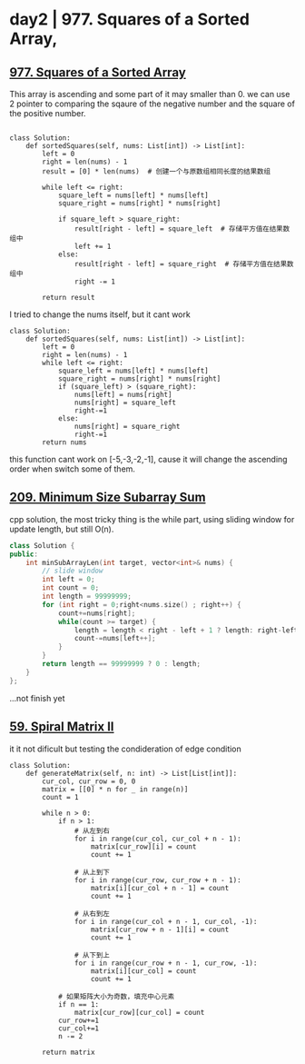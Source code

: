 
# day2 | 977. Squares of a Sorted Array,

## [977.  Squares of a Sorted Array](https://leetcode.com/problems/squares-of-a-sorted-array/)
This array is ascending and  some part of it may smaller than 0. we can use 2 pointer to comparing the sqaure of the negative number and the square of the positive number. 

```python3

class Solution:
    def sortedSquares(self, nums: List[int]) -> List[int]:
        left = 0
        right = len(nums) - 1
        result = [0] * len(nums)  # 创建一个与原数组相同长度的结果数组

        while left <= right:
            square_left = nums[left] * nums[left]
            square_right = nums[right] * nums[right]

            if square_left > square_right:
                result[right - left] = square_left  # 存储平方值在结果数组中
                left += 1
            else:
                result[right - left] = square_right  # 存储平方值在结果数组中
                right -= 1

        return result
```
I tried to change the nums itself, but it cant work
```python3
class Solution:
    def sortedSquares(self, nums: List[int]) -> List[int]:
        left = 0
        right = len(nums) - 1
        while left <= right:
            square_left = nums[left] * nums[left]
            square_right = nums[right] * nums[right]
            if (square_left) > (square_right):
                nums[left] = nums[right]
                nums[right] = square_left
                right-=1
            else:
                nums[right] = square_right
                right-=1
        return nums
 ```
 this function cant work on [-5,-3,-2,-1], cause it will change the ascending order when switch some of them.


 ## [209.  Minimum Size Subarray Sum](https://leetcode.com/problems/minimum-size-subarray-sum/)
cpp solution, the most tricky thing is the while part, using sliding window for update length, but still O(n).
```cpp
class Solution {
public:
    int minSubArrayLen(int target, vector<int>& nums) {
        // slide window
        int left = 0;
        int count = 0;
        int length = 99999999;
        for (int right = 0;right<nums.size() ; right++) {
            count+=nums[right];
            while(count >= target) {
                length = length < right - left + 1 ? length: right-left +1;
                count-=nums[left++];
            }
        }
        return length == 99999999 ? 0 : length;
    }
};

```
...not finish yet


## [59.  Spiral Matrix II](https://leetcode.com/problems/spiral-matrix-ii/)

it it not dificult but testing the condideration of edge condition 
```python3
class Solution:
    def generateMatrix(self, n: int) -> List[List[int]]:
        cur_col, cur_row = 0, 0
        matrix = [[0] * n for _ in range(n)]
        count = 1

        while n > 0:
            if n > 1:
                # 从左到右
                for i in range(cur_col, cur_col + n - 1):
                    matrix[cur_row][i] = count
                    count += 1

                # 从上到下
                for i in range(cur_row, cur_row + n - 1):
                    matrix[i][cur_col + n - 1] = count
                    count += 1

                # 从右到左
                for i in range(cur_col + n - 1, cur_col, -1):
                    matrix[cur_row + n - 1][i] = count
                    count += 1

                # 从下到上
                for i in range(cur_row + n - 1, cur_row, -1):
                    matrix[i][cur_col] = count
                    count += 1

            # 如果矩阵大小为奇数，填充中心元素
            if n == 1:
                matrix[cur_row][cur_col] = count
            cur_row+=1
            cur_col+=1
            n -= 2

        return matrix
```
